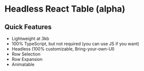 # Headless React Table (alpha)

## Quick Features

- Lightweight at 3kb
- 100% TypeScript, but not required (you can use JS if you want)
- Headless (100% customizable, Bring-your-own-UI)
- Row Selection
- Row Expansion
- Animatable
